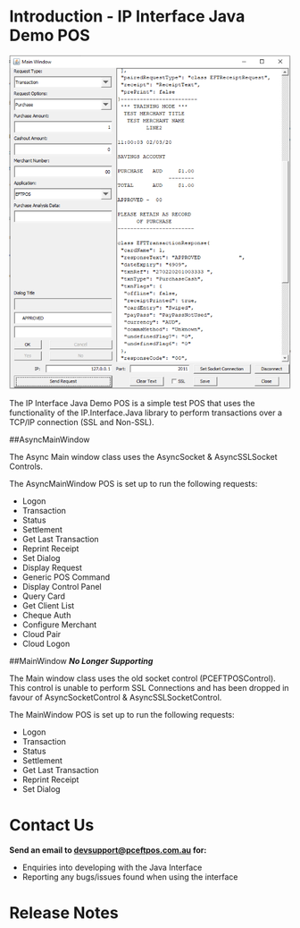 # Introduction - IP Interface Java Demo POS

![TestPos](README_PICS\testpos.PNG)

The IP Interface Java Demo POS is a simple test POS that uses the functionality of the IP.Interface.Java library to perform
transactions over a TCP/IP connection (SSL and Non-SSL).

##AsyncMainWindow

The Async Main window class uses the AsyncSocket & AsyncSSLSocket Controls.

The AsyncMainWindow POS is set up to run the following requests:
- Logon
- Transaction
- Status
- Settlement
- Get Last Transaction
- Reprint Receipt
- Set Dialog
- Display Request
- Generic POS Command
- Display Control Panel
- Query Card
- Get Client List
- Cheque Auth
- Configure Merchant
- Cloud Pair
- Cloud Logon

##MainWindow
<b>*No Longer Supporting*</b>

The Main window class uses the old socket control (PCEFTPOSControl). This control is unable to perform SSL Connections and
has been dropped in favour of AsyncSocketControl & AsyncSSLSocketControl.

The MainWindow POS is set up to run the following requests:
- Logon
- Transaction
- Status
- Settlement
- Get Last Transaction
- Reprint Receipt
- Set Dialog
# Contact Us 

<b>Send an email to devsupport@pceftpos.com.au for:</b>
- Enquiries into developing with the Java Interface
- Reporting any bugs/issues found when using the interface

# Release Notes
